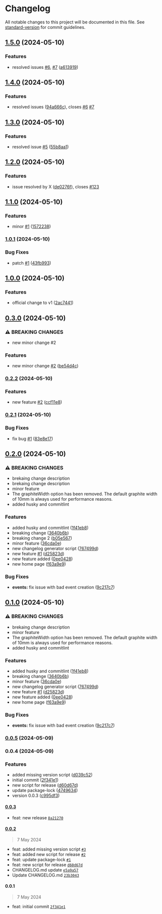 # Changelog

All notable changes to this project will be documented in this file. See [standard-version](https://github.com/conventional-changelog/standard-version) for commit guidelines.

## [1.5.0](https://github.com/dkrzysztof/changelog-test/compare/v1.4.0...v1.5.0) (2024-05-10)


### Features

* resolved issues [#6](https://github.com/dkrzysztof/changelog-test/issues/6), [#7](https://github.com/dkrzysztof/changelog-test/issues/7) ([a613919](https://github.com/dkrzysztof/changelog-test/commit/a613919807a4374eed70aeb8d692a2e07fc57b6e))

## [1.4.0](https://github.com/dkrzysztof/changelog-test/compare/v1.3.0...v1.4.0) (2024-05-10)


### Features

* resolved issues ([94a666c](https://github.com/dkrzysztof/changelog-test/commit/94a666cedca19a4cb88a5300c3dc20a770fc2600)), closes [#6](https://github.com/dkrzysztof/changelog-test/issues/6) [#7](https://github.com/dkrzysztof/changelog-test/issues/7)

## [1.3.0](https://github.com/dkrzysztof/changelog-test/compare/v1.2.0...v1.3.0) (2024-05-10)


### Features

* resolved issue [#5](https://github.com/dkrzysztof/changelog-test/issues/5) ([55b8aa1](https://github.com/dkrzysztof/changelog-test/commit/55b8aa10065640a42023bff2876ab0ad62a56363))

## [1.2.0](https://github.com/dkrzysztof/changelog-test/compare/v1.1.0...v1.2.0) (2024-05-10)


### Features

* issue resolved by X ([de0276f](https://github.com/dkrzysztof/changelog-test/commit/de0276facb73d0a76c58075df42668bb7f45d8c8)), closes [#123](https://github.com/dkrzysztof/changelog-test/issues/123)

## [1.1.0](https://github.com/dkrzysztof/changelog-test/compare/v1.0.1...v1.1.0) (2024-05-10)


### Features

* minor [#1](https://github.com/dkrzysztof/changelog-test/issues/1) ([1572238](https://github.com/dkrzysztof/changelog-test/commit/157223824b9b7b1db4a6b70aa2995f727b57e2fb))

### [1.0.1](https://github.com/dkrzysztof/changelog-test/compare/v1.0.0...v1.0.1) (2024-05-10)


### Bug Fixes

* patch [#1](https://github.com/dkrzysztof/changelog-test/issues/1) ([43fb993](https://github.com/dkrzysztof/changelog-test/commit/43fb993e93394aae2cfab4715c78415b531121e6))

## [1.0.0](https://github.com/dkrzysztof/changelog-test/compare/v0.3.0...v1.0.0) (2024-05-10)


### Features

* official change to v1 ([2ac7441](https://github.com/dkrzysztof/changelog-test/commit/2ac7441c30f2e33099aa479e14fc81af58c20579))

## [0.3.0](https://github.com/dkrzysztof/changelog-test/compare/v0.2.2...v0.3.0) (2024-05-10)


### ⚠ BREAKING CHANGES

* new minor change #2

### Features

* new minor change [#2](https://github.com/dkrzysztof/changelog-test/issues/2) ([be54d4c](https://github.com/dkrzysztof/changelog-test/commit/be54d4c13e8a3e735e104f82a1bfcc443183d89f))

### [0.2.2](https://github.com/dkrzysztof/changelog-test/compare/v0.2.1...v0.2.2) (2024-05-10)


### Features

* new feature [#2](https://github.com/dkrzysztof/changelog-test/issues/2) ([ccf11e8](https://github.com/dkrzysztof/changelog-test/commit/ccf11e87fda948fcfba19bb4bafcb6de15c0ae4b))

### [0.2.1](https://github.com/dkrzysztof/changelog-test/compare/v0.2.0...v0.2.1) (2024-05-10)


### Bug Fixes

* fix bug [#1](https://github.com/dkrzysztof/changelog-test/issues/1) ([83e8e17](https://github.com/dkrzysztof/changelog-test/commit/83e8e17f997b603e0eda7c7eb9ae93c899216fbb))

## [0.2.0](https://github.com/dkrzysztof/changelog-test/compare/v0.0.5...v0.2.0) (2024-05-10)


### ⚠ BREAKING CHANGES

* brekaing change description
* brekaing change description
* minor feature
* The graphiteWidth option has been removed.
The default graphite width of 10mm is always used for performance reasons.
* added husky and commitlint

### Features

* added husky and commitlint ([1f41eb8](https://github.com/dkrzysztof/changelog-test/commit/1f41eb894e52d9c5c21848b6527caf2dc03b31ed))
* breaking change ([3640b6b](https://github.com/dkrzysztof/changelog-test/commit/3640b6b57970f2589e0c9cef8f4ee5395d677a98))
* breaking change 2 ([b05e567](https://github.com/dkrzysztof/changelog-test/commit/b05e5673399e486d5a018b92d5184224566034cf))
* minor feature ([36cda0e](https://github.com/dkrzysztof/changelog-test/commit/36cda0e3bd54c410421ea3261dfe0a16e18d88f8))
* new changelog generator script ([767499d](https://github.com/dkrzysztof/changelog-test/commit/767499d09a01a7b8f2378b056b9499f479195f72))
* new feature [#1](https://github.com/dkrzysztof/changelog-test/issues/1) ([d25823d](https://github.com/dkrzysztof/changelog-test/commit/d25823dc4e7a200e21c521673c7669b10ca1136a))
* new feature added ([0ee0428](https://github.com/dkrzysztof/changelog-test/commit/0ee04288649b67c3d9d5f3a87af5241f7de5998d))
* new home page ([f63a9e9](https://github.com/dkrzysztof/changelog-test/commit/f63a9e9deee51bd92e389777e0e61c506492220e))


### Bug Fixes

* **events:** fix issue with bad event creation ([9c217c7](https://github.com/dkrzysztof/changelog-test/commit/9c217c72d59efc0ad5a72996aad8b89b64c6b568))

## [0.1.0](https://github.com/dkrzysztof/changelog-test/compare/v0.0.5...v0.1.0) (2024-05-10)


### ⚠ BREAKING CHANGES

* brekaing change description
* minor feature
* The graphiteWidth option has been removed.
The default graphite width of 10mm is always used for performance reasons.
* added husky and commitlint

### Features

* added husky and commitlint ([1f41eb8](https://github.com/dkrzysztof/changelog-test/commit/1f41eb894e52d9c5c21848b6527caf2dc03b31ed))
* breaking change ([3640b6b](https://github.com/dkrzysztof/changelog-test/commit/3640b6b57970f2589e0c9cef8f4ee5395d677a98))
* minor feature ([36cda0e](https://github.com/dkrzysztof/changelog-test/commit/36cda0e3bd54c410421ea3261dfe0a16e18d88f8))
* new changelog generator script ([767499d](https://github.com/dkrzysztof/changelog-test/commit/767499d09a01a7b8f2378b056b9499f479195f72))
* new feature [#1](https://github.com/dkrzysztof/changelog-test/issues/1) ([d25823d](https://github.com/dkrzysztof/changelog-test/commit/d25823dc4e7a200e21c521673c7669b10ca1136a))
* new feature added ([0ee0428](https://github.com/dkrzysztof/changelog-test/commit/0ee04288649b67c3d9d5f3a87af5241f7de5998d))
* new home page ([f63a9e9](https://github.com/dkrzysztof/changelog-test/commit/f63a9e9deee51bd92e389777e0e61c506492220e))


### Bug Fixes

* **events:** fix issue with bad event creation ([9c217c7](https://github.com/dkrzysztof/changelog-test/commit/9c217c72d59efc0ad5a72996aad8b89b64c6b568))

### [0.0.5](https://github.com/dkrzysztof/changelog-test/compare/v0.0.4...v0.0.5) (2024-05-09)

### 0.0.4 (2024-05-09)


### Features

* added missing version script ([d039c52](https://github.com/dkrzysztof/changelog-test/commit/d039c52ac63a845172d5f5fec430db34efa4c4e4))
* initial commit ([2f341e1](https://github.com/dkrzysztof/changelog-test/commit/2f341e1f9ba3156adb4527703cfb1a862c1a42ef))
* new script for release ([d60d67d](https://github.com/dkrzysztof/changelog-test/commit/d60d67d3d7906c5e7ede89accaddcaefb338d228))
* update package-lock ([4749634](https://github.com/dkrzysztof/changelog-test/commit/474963442c1cc931cd1e37df13fed363b14c178e))
* version 0.0.3 ([c995df3](https://github.com/dkrzysztof/changelog-test/commit/c995df3a155535b45d4c3f0bf9071f85b2db8154))

#### [0.0.3](https://github.com/dkrzysztof/changelog-test/compare/0.0.2...0.0.3)

- feat: new release [`8a21270`](https://github.com/dkrzysztof/changelog-test/commit/8a21270f36d5ab7e814b49f31a7be57aafb75579)

#### [0.0.2](https://github.com/dkrzysztof/changelog-test/compare/0.0.1...0.0.2)

> 7 May 2024

- feat: added missing version script [`#3`](https://github.com/dkrzysztof/changelog-test/pull/3)
- feat: added new script for release [`#2`](https://github.com/dkrzysztof/changelog-test/pull/2)
- feat: update package-lock [`#1`](https://github.com/dkrzysztof/changelog-test/pull/1)
- feat: new script for release [`d60d67d`](https://github.com/dkrzysztof/changelog-test/commit/d60d67d3d7906c5e7ede89accaddcaefb338d228)
- CHANGELOG.md update [`e5a9a57`](https://github.com/dkrzysztof/changelog-test/commit/e5a9a570606a96892d74706ec792785de6233560)
- Update CHANGELOG.md [`23b3043`](https://github.com/dkrzysztof/changelog-test/commit/23b3043a8fd05c480eb8c274da79e24d2db590cc)

#### 0.0.1

> 7 May 2024

- feat: initial commit [`2f341e1`](https://github.com/dkrzysztof/changelog-test/commit/2f341e1f9ba3156adb4527703cfb1a862c1a42ef)
